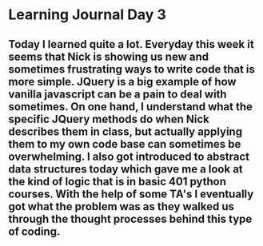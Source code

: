 # Learning Journal Day 3

## Today I learned quite a lot.  Everyday this week it seems that Nick is showing us new and sometimes frustrating ways to write code that is more simple.  JQuery is a big example of how vanilla javascript can be a pain to deal with sometimes.  On one hand, I understand what the specific JQuery methods do when Nick describes them in class, but actually applying them to my own code base can sometimes be overwhelming.  I also got introduced to abstract data structures today which gave me a look at the kind of logic that is in basic 401 python courses.  With the help of some TA's I eventually got what the problem was as they walked us through the thought processes behind this type of coding.
